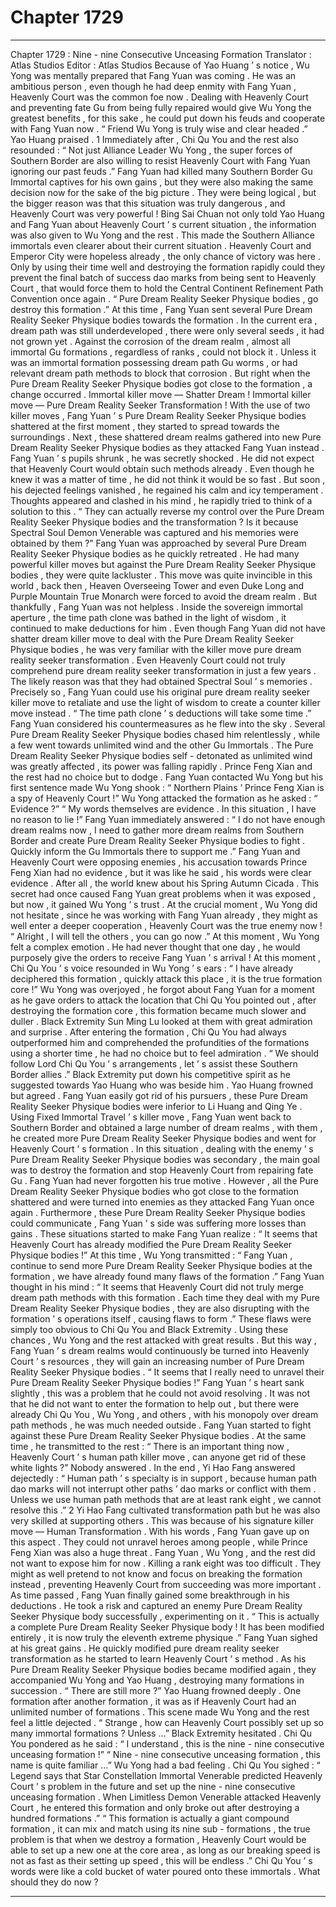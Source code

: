 
# Chapter 1729


---

Chapter 1729 : Nine - nine Consecutive Unceasing Formation
Translator :
Atlas Studios
Editor :
Atlas Studios
Because of Yao Huang ’ s notice , Wu Yong was mentally prepared that Fang Yuan was coming .
He was an ambitious person , even though he had deep enmity with Fang Yuan , Heavenly Court was the common foe now . Dealing with Heavenly Court and preventing fate Gu from being fully repaired would give Wu Yong the greatest benefits , for this sake , he could put down his feuds and cooperate with Fang Yuan now .
“ Friend Wu Yong is truly wise and clear headed .” Yao Huang praised .
1
Immediately after , Chi Qu You and the rest also resounded : “ Not just Alliance Leader Wu Yong , the super forces of Southern Border are also willing to resist Heavenly Court with Fang Yuan ignoring our past feuds .”
Fang Yuan had killed many Southern Border Gu Immortal captives for his own gains , but they were also making the same decision now for the sake of the big picture .
They were being logical , but the bigger reason was that this situation was truly dangerous , and Heavenly Court was very powerful !
Bing Sai Chuan not only told Yao Huang and Fang Yuan about Heavenly Court ’ s current situation , the information was also given to Wu Yong and the rest . This made the Southern Alliance immortals even clearer about their current situation .
Heavenly Court and Emperor City were hopeless already , the only chance of victory was here .
Only by using their time well and destroying the formation rapidly could they prevent the final batch of success dao marks from being sent to Heavenly Court , that would force them to hold the Central Continent Refinement Path Convention once again .
“ Pure Dream Reality Seeker Physique bodies , go destroy this formation .” At this time , Fang Yuan sent several Pure Dream Reality Seeker Physique bodies towards the formation .
In the current era , dream path was still underdeveloped , there were only several seeds , it had not grown yet .
Against the corrosion of the dream realm , almost all immortal Gu formations , regardless of ranks , could not block it . Unless it was an immortal formation possessing dream path Gu worms , or had relevant dream path methods to block that corrosion .
But right when the Pure Dream Reality Seeker Physique bodies got close to the formation , a change occurred .
Immortal killer move — Shatter Dream !
Immortal killer move — Pure Dream Reality Seeker Transformation !
With the use of two killer moves , Fang Yuan ’ s Pure Dream Reality Seeker Physique bodies shattered at the first moment , they started to spread towards the surroundings .
Next , these shattered dream realms gathered into new Pure Dream Reality Seeker Physique bodies as they attacked Fang Yuan instead .
Fang Yuan ’ s pupils shrunk , he was secretly shocked .
He did not expect that Heavenly Court would obtain such methods already .
Even though he knew it was a matter of time , he did not think it would be so fast .
But soon , his dejected feelings vanished , he regained his calm and icy temperament .
Thoughts appeared and clashed in his mind , he rapidly tried to think of a solution to this .
“ They can actually reverse my control over the Pure Dream Reality Seeker Physique bodies and the transformation ? Is it because Spectral Soul Demon Venerable was captured and his memories were obtained by them ?” Fang Yuan was approached by several Pure Dream Reality Seeker Physique bodies as he quickly retreated .
He had many powerful killer moves but against the Pure Dream Reality Seeker Physique bodies , they were quite lackluster .
This move was quite invincible in this world , back then , Heaven Overseeing Tower and even Duke Long and Purple Mountain True Monarch were forced to avoid the dream realm .
But thankfully , Fang Yuan was not helpless .
Inside the sovereign immortal aperture , the time path clone was bathed in the light of wisdom , it continued to make deductions for him .
Even though Fang Yuan did not have shatter dream killer move to deal with the Pure Dream Reality Seeker Physique bodies , he was very familiar with the killer move pure dream reality seeker transformation .
Even Heavenly Court could not truly comprehend pure dream reality seeker transformation in just a few years . The likely reason was that they had obtained Spectral Soul ’ s memories .
Precisely so , Fang Yuan could use his original pure dream reality seeker killer move to retaliate and use the light of wisdom to create a counter killer move instead .
“ The time path clone ’ s deductions will take some time .” Fang Yuan considered his countermeasures as he flew into the sky .
Several Pure Dream Reality Seeker Physique bodies chased him relentlessly , while a few went towards unlimited wind and the other Gu Immortals .
The Pure Dream Reality Seeker Physique bodies self - detonated as unlimited wind was greatly affected , its power was falling rapidly .
Prince Feng Xian and the rest had no choice but to dodge .
Fang Yuan contacted Wu Yong but his first sentence made Wu Yong shook : “ Northern Plains ’ Prince Feng Xian is a spy of Heavenly Court !”
Wu Yong attacked the formation as he asked : “ Evidence ?”
“ My words themselves are evidence . In this situation , I have no reason to lie !” Fang Yuan immediately answered : “ I do not have enough dream realms now , I need to gather more dream realms from Southern Border and create Pure Dream Reality Seeker Physique bodies to fight . Quickly inform the Gu Immortals there to support me .”
Fang Yuan and Heavenly Court were opposing enemies , his accusation towards Prince Feng Xian had no evidence , but it was like he said , his words were clear evidence .
After all , the world knew about his Spring Autumn Cicada .
This secret had once caused Fang Yuan great problems when it was exposed , but now , it gained Wu Yong ’ s trust .
At the crucial moment , Wu Yong did not hesitate , since he was working with Fang Yuan already , they might as well enter a deeper cooperation , Heavenly Court was the true enemy now !
“ Alright , I will tell the others , you can go now .” At this moment , Wu Yong felt a complex emotion . He had never thought that one day , he would purposely give the orders to receive Fang Yuan ’ s arrival !
At this moment , Chi Qu You ’ s voice resounded in Wu Yong ’ s ears : “ I have already deciphered this formation , quickly attack this place , it is the true formation core !”
Wu Yong was overjoyed , he forgot about Fang Yuan for a moment as he gave orders to attack the location that Chi Qu You pointed out , after destroying the formation core , this formation became much slower and duller .
Black Extremity Sun Ming Lu looked at them with great admiration and surprise .
After entering the formation , Chi Qu You had always outperformed him and comprehended the profundities of the formations using a shorter time , he had no choice but to feel admiration .
“ We should follow Lord Chi Qu You ’ s arrangements , let ’ s assist these Southern Border allies .” Black Extremity put down his competitive spirit as he suggested towards Yao Huang who was beside him .
Yao Huang frowned but agreed .
Fang Yuan easily got rid of his pursuers , these Pure Dream Reality Seeker Physique bodies were inferior to Li Huang and Qing Ye .
Using Fixed Immortal Travel ’ s killer move , Fang Yuan went back to Southern Border and obtained a large number of dream realms , with them , he created more Pure Dream Reality Seeker Physique bodies and went for Heavenly Court ’ s formation .
In this situation , dealing with the enemy ’ s Pure Dream Reality Seeker Physique bodies was secondary , the main goal was to destroy the formation and stop Heavenly Court from repairing fate Gu .
Fang Yuan had never forgotten his true motive .
However , all the Pure Dream Reality Seeker Physique bodies who got close to the formation shattered and were turned into enemies as they attacked Fang Yuan once again .
Furthermore , these Pure Dream Reality Seeker Physique bodies could communicate , Fang Yuan ’ s side was suffering more losses than gains .
These situations started to make Fang Yuan realize : “ It seems that Heavenly Court has already modified the Pure Dream Reality Seeker Physique bodies !”
At this time , Wu Yong transmitted : “ Fang Yuan , continue to send more Pure Dream Reality Seeker Physique bodies at the formation , we have already found many flaws of the formation .”
Fang Yuan thought in his mind : “ It seems that Heavenly Court did not truly merge dream path methods with this formation . Each time they deal with my Pure Dream Reality Seeker Physique bodies , they are also disrupting with the formation ’ s operations itself , causing flaws to form .”
These flaws were simply too obvious to Chi Qu You and Black Extremity . Using these chances , Wu Yong and the rest attacked with great results .
But this way , Fang Yuan ’ s dream realms would continuously be turned into Heavenly Court ’ s resources , they will gain an increasing number of Pure Dream Reality Seeker Physique bodies .
“ It seems that I really need to unravel their Pure Dream Reality Seeker Physique bodies !” Fang Yuan ’ s heart sank slightly , this was a problem that he could not avoid resolving .
It was not that he did not want to enter the formation to help out , but there were already Chi Qu You , Wu Yong , and others , with his monopoly over dream path methods , he was much needed outside .
Fang Yuan started to fight against these Pure Dream Reality Seeker Physique bodies .
At the same time , he transmitted to the rest : “ There is an important thing now , Heavenly Court ’ s human path killer move , can anyone get rid of these white lights ?”
Nobody answered .
In the end , Yi Hao Fang answered dejectedly : “ Human path ’ s specialty is in support , because human path dao marks will not interrupt other paths ’ dao marks or conflict with them . Unless we use human path methods that are at least rank eight , we cannot resolve this .”
2
Yi Hao Fang cultivated transformation path but he was also very skilled at supporting others . This was because of his signature killer move — Human Transformation . With his words , Fang Yuan gave up on this aspect .
They could not unravel heroes among people , while Prince Feng Xian was also a huge threat .
Fang Yuan , Wu Yong , and the rest did not want to expose him for now . Killing a rank eight was too difficult .
They might as well pretend to not know and focus on breaking the formation instead , preventing Heavenly Court from succeeding was more important .
As time passed , Fang Yuan finally gained some breakthrough in his deductions .
He took a risk and captured an enemy Pure Dream Reality Seeker Physique body successfully , experimenting on it .
“ This is actually a complete Pure Dream Reality Seeker Physique body ! It has been modified entirely , it is now truly the eleventh extreme physique .” Fang Yuan sighed at his great gains .
He quickly modified pure dream reality seeker transformation as he started to learn Heavenly Court ’ s method .
As his Pure Dream Reality Seeker Physique bodies became modified again , they accompanied Wu Yong and Yao Huang , destroying many formations in succession .
“ There are still more ?” Yao Huang frowned deeply .
One formation after another formation , it was as if Heavenly Court had an unlimited number of formations .
This scene made Wu Yong and the rest feel a little dejected .
“ Strange , how can Heavenly Court possibly set up so many immortal formations ? Unless …” Black Extremity hesitated .
Chi Qu You pondered as he said : “ I understand , this is the nine - nine consecutive unceasing formation !”
“ Nine - nine consecutive unceasing formation , this name is quite familiar …” Wu Yong had a bad feeling .
Chi Qu You sighed : “ Legend says that Star Constellation Immortal Venerable predicted Heavenly Court ’ s problem in the future and set up the nine - nine consecutive unceasing formation . When Limitless Demon Venerable attacked Heavenly Court , he entered this formation and only broke out after destroying a hundred formations .”
“ This formation is actually a giant compound formation , it can mix and match using its nine sub - formations , the true problem is that when we destroy a formation , Heavenly Court would be able to set up a new one at the core area , as long as our breaking speed is not as fast as their setting up speed , this will be endless .”
Chi Qu You ’ s words were like a cold bucket of water poured onto these immortals .
What should they do now ?

---

